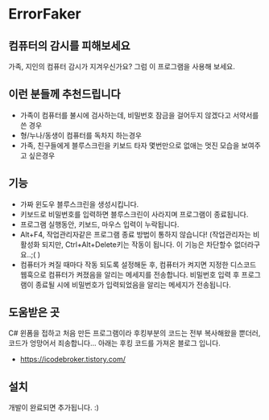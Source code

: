 # ErrorFaker
## 컴퓨터의 감시를 피해보세요

 가족, 지인의 컴퓨터 감시가 지겨우신가요?
 그럼 이 프로그램을 사용해 보세요.

## 이런 분들께 추천드립니다
- 가족이 컴퓨터를 불시에 검사하는데, 비밀번호 잠금을 걸어두지 않겠다고 서약서를 쓴 경우
- 형/누나/동생이 컴퓨터를 독차지 하는경우
- 가족, 친구들에게 블루스크린을 키보드 타자 몇번만으로 없애는 멋진 모습을 보여주고 싶은경우

## 기능
- 가짜 윈도우 블루스크린을 생성시킵니다.
- 키보드로 비밀번호를 입력하면 블루스크린이 사라지며 프로그램이 종료됩니다.
- 프로그램 실행동안, 키보드, 마우스 입력이 누락됩니다.
- Alt+F4, 작업관리자같은 프로그램 종료 방법이 통하지 않습니다! (작업관리자는 비활성화 되지만, Ctrl+Alt+Delete키는 작동이 됩니다. 이 기능은 차단할수 없더라구요..;( )
- 컴퓨터가 켜질 때마다 작동 되도록 설정해둔 후, 컴퓨터가 켜지면 지정한 디스코드 웹훅으로 컴퓨터가 켜졌음을 알리는 메세지를 전송합니다. 비밀번호 입력 후 프로그램이 종료될 시에 비밀번호가 입력되었음을 알리는 메세지가 전송됩니다.

## 도움받은 곳

C# 윈폼을 접하고 처음 만든 프로그램이라 후킹부분의 코드는 전부 복사해왔을 뿐더러, 코드가 엉망어서 죄송합니다...
아래는 후킹 코드를 가져온 블로그 입니다.

- https://icodebroker.tistory.com/

## 설치

개발이 완료되면 추가됩니다. :)
